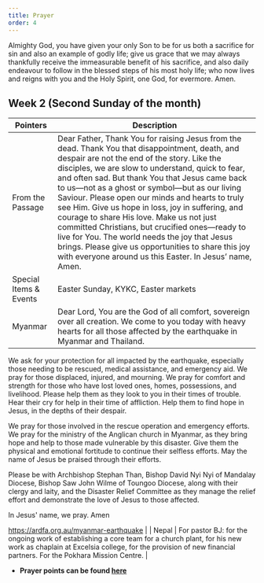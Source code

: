 ```yaml
---
title: Prayer
order: 4
---
```


Almighty God, you have given your only Son to be for us both a sacrifice for sin and also an example of godly life; give us grace that we may always thankfully receive the immeasurable benefit of his sacrifice, and also daily endeavour to follow in the blessed steps of his most holy life; who now lives and reigns with you and the Holy Spirit, one God, for evermore. Amen.

## Week 2 (Second Sunday of the month)

| Pointers | Description |
| --- | --- |
| From the Passage | Dear Father, Thank You for raising Jesus from the dead. Thank You that disappointment, death, and despair are not the end of the story. Like the disciples, we are slow to understand, quick to fear, and often sad. But thank You that Jesus came back to us—not as a ghost or symbol—but as our living Saviour. Please open our minds and hearts to truly see Him. Give us hope in loss, joy in suffering, and courage to share His love. Make us not just committed Christians, but crucified ones—ready to live for You. The world needs the joy that Jesus brings. Please give us opportunities to share this joy with everyone around us this Easter. In Jesus’ name, Amen. |
| Special Items & Events | Easter Sunday, KYKC, Easter markets | 
| Myanmar | Dear Lord, You are the God of all comfort, sovereign over all creation. We come to you today with heavy hearts for all those affected by the earthquake in Myanmar and Thailand.

We ask for your protection for all impacted by the earthquake, especially those needing to be rescued, medical assistance, and emergency aid. We pray for those displaced, injured, and mourning. We pray for comfort and strength for those who have lost loved ones, homes, possessions, and livelihood. Please help them as they look to you in their times of trouble. Hear their cry for help in their time of affliction. Help them to find hope in Jesus, in the depths of their despair.

We pray for those involved in the rescue operation and emergency efforts. We pray for the ministry of the Anglican church in Myanmar, as they bring hope and help to those made vulnerable by this disaster. Give them the physical and emotional fortitude to continue their selfless efforts. May the name of Jesus be praised through their efforts. 

Please be with Archbishop Stephan Than, Bishop David Nyi Nyi of Mandalay Diocese, Bishop Saw John Wilme of Toungoo Diocese, along with their clergy and laity, and the Disaster Relief Committee as they manage the relief effort and demonstrate the love of Jesus to those affected.

In Jesus' name, we pray.
Amen

https://ardfa.org.au/myanmar-earthquake |
| Nepal  | For pastor BJ: for the ongoing work of establishing a core team for a church plant, for his new work as chaplain at Excelsia college, for the provision of new financial partners. 
For the Pokhara Mission Centre. |

- **Prayer points can be found [here](https://stgeorgeshurstville.org.au/prayer)**
